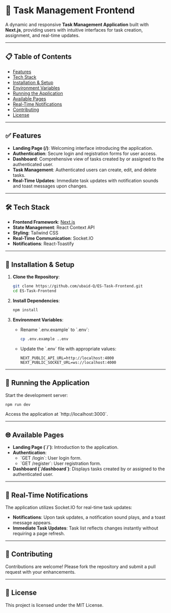 # 📝 Task Management Frontend

A dynamic and responsive **Task Management Application** built with **Next.js**, providing users with intuitive interfaces for task creation, assignment, and real-time updates.

---

## 📋 Table of Contents

- [Features](#features)
- [Tech Stack](#tech-stack)
- [Installation & Setup](#installation--setup)
- [Environment Variables](#environment-variables)
- [Running the Application](#running-the-application)
- [Available Pages](#available-pages)
- [Real-Time Notifications](#real-time-notifications)
- [Contributing](#contributing)
- [License](#license)

---

## ✅ Features

- **Landing Page (/)**: Welcoming interface introducing the application.
- **Authentication**: Secure login and registration forms for user access.
- **Dashboard**: Comprehensive view of tasks created by or assigned to the authenticated user.
- **Task Management**: Authenticated users can create, edit, and delete tasks.
- **Real-Time Updates**: Immediate task updates with notification sounds and toast messages upon changes.

---

## 🛠 Tech Stack

- **Frontend Framework**: [Next.js](https://nextjs.org/)
- **State Management**: React Context API
- **Styling**: Tailwind CSS
- **Real-Time Communication**: Socket.IO
- **Notifications**: React-Toastify

---

## 🔧 Installation & Setup

1. **Clone the Repository**:

   ```bash
   git clone https://github.com/ubaid-Q/ES-Task-Frontend.git
   cd ES-Task-Frontend
   ```

2. **Install Dependencies**:

   ```bash
   npm install
   ```

3. **Environment Variables**:

   - Rename \`.env.example\` to \`.env\`:

     ```bash
     cp .env.example ..env
     ```

   - Update the \`.env\` file with appropriate values:

     ```env
     NEXT_PUBLIC_API_URL=http://localhost:4000
     NEXT_PUBLIC_SOCKET_URL=ws://localhost:4000
     ```

---

## 🚀 Running the Application

Start the development server:

```bash
npm run dev
```

Access the application at \`http://localhost:3000\`.

---

## 🌐 Available Pages

- **Landing Page (\`/\`)**: Introduction to the application.
- **Authentication**:
  - \`GET /login\`: User login form.
  - \`GET /register\`: User registration form.
- **Dashboard (\`/dashboard\`)**: Displays tasks created by or assigned to the authenticated user.

---

## 🔔 Real-Time Notifications

The application utilizes Socket.IO for real-time task updates:

- **Notifications**: Upon task updates, a notification sound plays, and a toast message appears.
- **Immediate Task Updates**: Task list reflects changes instantly without requiring a page refresh.

---

## 🤝 Contributing

Contributions are welcome! Please fork the repository and submit a pull request with your enhancements.

---

## 📄 License

This project is licensed under the MIT License.

